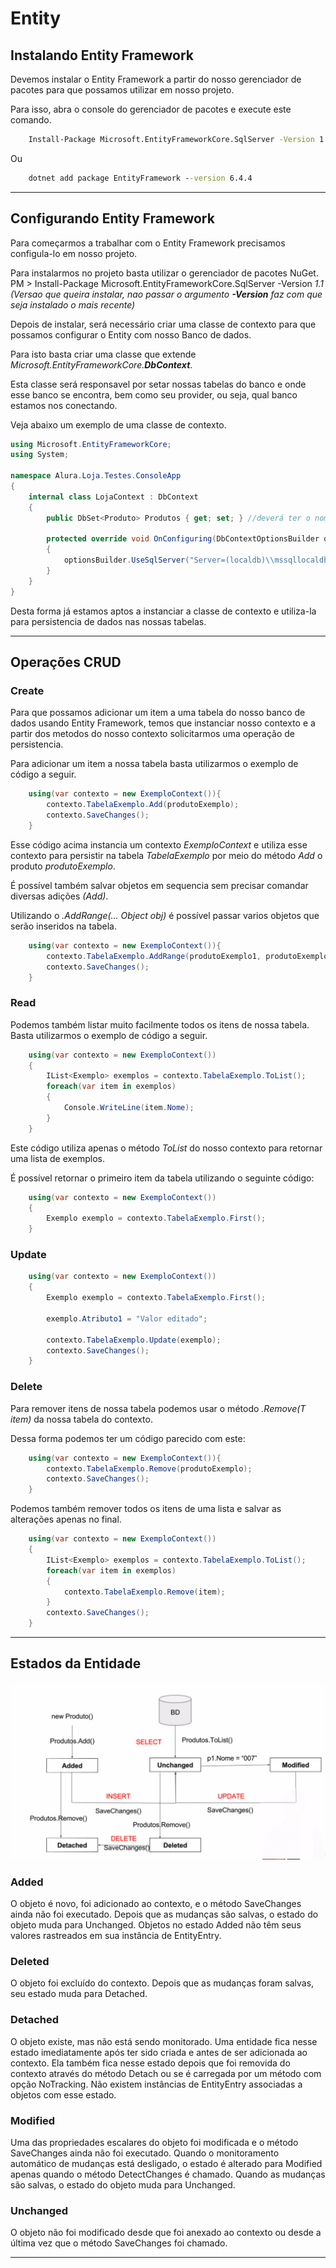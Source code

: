 # Entity

## Instalando Entity Framework

Devemos instalar o Entity Framework a partir do nosso gerenciador de pacotes para que possamos utilizar em nosso projeto.

Para isso, abra o console do gerenciador de pacotes e execute este comando.

```cmd
    Install-Package Microsoft.EntityFrameworkCore.SqlServer -Version 1.1
```

Ou 

```cmd
    dotnet add package EntityFramework --version 6.4.4
```

___

## Configurando Entity Framework

Para começarmos a trabalhar com o Entity Framework precisamos configula-lo em nosso projeto.

Para instalarmos no projeto basta utilizar o gerenciador de pacotes NuGet.
PM > Install-Package Microsoft.EntityFrameworkCore.SqlServer -Version *1.1* *(Versao que queira instalar, nao passar o argumento **-Version** faz com que seja instalado o mais recente)*

Depois de instalar, será necessário criar uma classe de contexto para que possamos configurar o Entity com nosso Banco de dados.

Para isto basta criar uma classe que extende *Microsoft.EntityFrameworkCore.**DbContext***.

Esta classe será responsavel por setar nossas tabelas do banco e onde esse banco se encontra, bem como seu provider, ou seja, qual banco estamos nos conectando.

Veja abaixo um exemplo de uma classe de contexto.

```C#
using Microsoft.EntityFrameworkCore;
using System;

namespace Alura.Loja.Testes.ConsoleApp
{
    internal class LojaContext : DbContext
    {
        public DbSet<Produto> Produtos { get; set; } //deverá ter o nome da tabela do banco de dados

        protected override void OnConfiguring(DbContextOptionsBuilder optionsBuilder)
        {
            optionsBuilder.UseSqlServer("Server=(localdb)\\mssqllocaldb;Database=LojaDB;Trusted_Connection=true;");
        }
    }
}
```

Desta forma já estamos aptos a instanciar a classe de contexto e utiliza-la para persistencia de dados nas nossas tabelas.

___

## Operações CRUD

### Create

Para que possamos adicionar um item a uma tabela do nosso banco de dados usando Entity Framework, temos que instanciar nosso contexto e a partir dos metodos do nosso contexto solicitarmos uma operação de persistencia.

Para adicionar um item a nossa tabela basta utilizarmos o exemplo de código a seguir.

```C#
    using(var contexto = new ExemploContext()){
        contexto.TabelaExemplo.Add(produtoExemplo);
        contexto.SaveChanges();
    }
```

Esse código acima instancia um contexto *ExemploContext* e utiliza esse contexto para persistir na tabela *TabelaExemplo* por meio do método *Add* o produto *produtoExemplo*.


É possível também salvar objetos em sequencia sem precisar comandar diversas adições _(Add)_.

Utilizando o _.AddRange(... Object obj)_ é possível passar varios objetos que serão inseridos na tabela.

```C#
    using(var contexto = new ExemploContext()){
        contexto.TabelaExemplo.AddRange(produtoExemplo1, produtoExemplo2, produtoExemplo3);
        contexto.SaveChanges();
    }
```


### Read

Podemos também listar muito facilmente todos os itens de nossa tabela. Basta utilizarmos o exemplo de código a seguir.

```C#
    using(var contexto = new ExemploContext())
    {
        IList<Exemplo> exemplos = contexto.TabelaExemplo.ToList();
        foreach(var item in exemplos)
        {
            Console.WriteLine(item.Nome);
        }
    }
```

Este código utiliza apenas o método *ToList* do nosso contexto para retornar uma lista de exemplos.

É possível retornar o primeiro item da tabela utilizando o seguinte código:

```C#
    using(var contexto = new ExemploContext())
    {
        Exemplo exemplo = contexto.TabelaExemplo.First();
    }
```


### Update

```C#
    using(var contexto = new ExemploContext())
    {
        Exemplo exemplo = contexto.TabelaExemplo.First();

        exemplo.Atributo1 = "Valor editado";

        contexto.TabelaExemplo.Update(exemplo);
        contexto.SaveChanges();
    }
```

### Delete

Para remover itens de nossa tabela podemos usar o método _.Remove(T item)_ da nossa tabela do contexto.

Dessa forma podemos ter um código parecido com este:

```C#
    using(var contexto = new ExemploContext()){
        contexto.TabelaExemplo.Remove(produtoExemplo);
        contexto.SaveChanges();
    }
```

Podemos também remover todos os itens de uma lista e salvar as alterações apenas no final.

```C#
    using(var contexto = new ExemploContext())
    {
        IList<Exemplo> exemplos = contexto.TabelaExemplo.ToList();
        foreach(var item in exemplos)
        {
            contexto.TabelaExemplo.Remove(item);
        }
        contexto.SaveChanges();
    }
```

___

## Estados da Entidade

![Diagrama de Estados da Entidade](diagrama-estados-entidade.png)

### Added
O objeto é novo, foi adicionado ao contexto, e o método SaveChanges ainda não foi executado. Depois que as mudanças são salvas, o estado do objeto muda para Unchanged. Objetos no estado Added não têm seus valores rastreados em sua instância de EntityEntry.

### Deleted
O objeto foi excluído do contexto. Depois que as mudanças foram salvas, seu estado muda para Detached.

### Detached
O objeto existe, mas não está sendo monitorado. Uma entidade fica nesse estado imediatamente após ter sido criada e antes de ser adicionada ao contexto. Ela também fica nesse estado depois que foi removida do contexto através do método Detach ou se é carregada por um método com opção NoTracking. Não existem instâncias de EntityEntry associadas a objetos com esse estado.

### Modified
Uma das propriedades escalares do objeto foi modificada e o método SaveChanges ainda não foi executado. Quando o monitoramento automático de mudanças está desligado, o estado é alterado para Modified apenas quando o método DetectChanges é chamado. Quando as mudanças são salvas, o estado do objeto muda para Unchanged.

### Unchanged
O objeto não foi modificado desde que foi anexado ao contexto ou desde a última vez que o método SaveChanges foi chamado.

___


